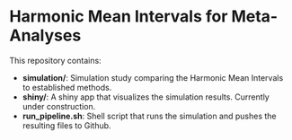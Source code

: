# Harmonic Mean Intervals for Meta-Analyses

This repository contains:

  - **simulation/**: Simulation study comparing the Harmonic Mean Intervals to established methods.
  - **shiny/**: A shiny app that visualizes the simulation results. Currently under construction.
  - **run_pipeline.sh**: Shell script that runs the simulation and pushes the resulting files to Github.
